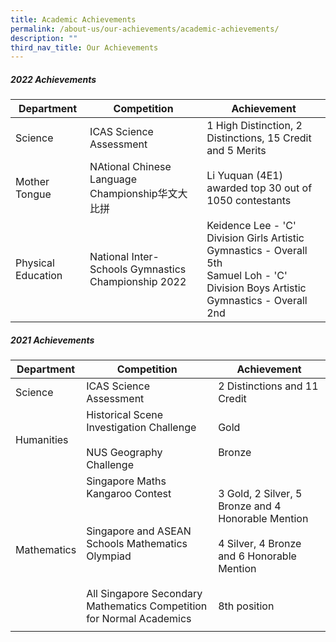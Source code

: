 ```yaml
---
title: Academic Achievements
permalink: /about-us/our-achievements/academic-achievements/
description: ""
third_nav_title: Our Achievements
---
```

##### 2022 Achievements


| Department | Competition | Achievement |
| -------- | -------- | -------- |
| Science     | ICAS Science Assessment    | 1 High Distinction, 2 Distinctions, 15 Credit and 5 Merits    |
| Mother Tongue |NAtional Chinese Language Championship华文大比拼 |Li Yuquan (4E1) awarded top 30 out of 1050 contestants |
|Physical Education | National Inter-Schools Gymnastics Championship 2022 |Keidence Lee - 'C' Division Girls Artistic Gymnastics - Overall 5th<br>Samuel Loh - 'C' Division Boys Artistic Gymnastics - Overall 2nd |


##### 2021 Achievements

| Department | Competition | Achievement |
| -------- | -------- | -------- |
| Science     | ICAS Science Assessment    | 2 Distinctions and 11 Credit  |
|Humanities |Historical Scene Investigation Challenge <br><br> NUS Geography Challenge | Gold <br><br> Bronze|
| Mathematics| Singapore Maths Kangaroo Contest<br><br><br>Singapore and ASEAN Schools Mathematics Olympiad<br><br><br>All Singapore Secondary Mathematics Competition for Normal Academics|3 Gold, 2 Silver, 5 Bronze and 4 Honorable Mention<br><br>4 Silver, 4 Bronze and 6 Honorable Mention<br><br><br>8th position|
||||